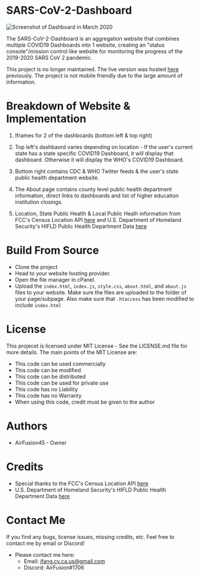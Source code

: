 # SARS-CoV-2-Dashboard

![Screenshot of Dashboard in March 2020](https://cdn.discordapp.com/attachments/672631281951178752/688863116775391235/unknown.png "SARS-CoV-2-Dashboard in March 2020")

The SARS-CoV-2-Dashboard is an aggregation website that combines multiple COVID19 Dashboards into 1 website, creating an "status console"/mission control like website for monitoring the progress of the 2019-2020 SARS CoV 2 pandemic.

This project is no longer maintained. The live version was hosted [here](https://covid19.rocketscience.monster) previously. The project is not mobile friendly due to the large amount of information.

# Breakdown of Website & Implementation
1. Iframes for 2 of the dashboards (bottom left & top right)
2. Top left's dashbaord varies depending on location - If the user's current state has a state specific COVID19 Dashboard, it will display that dashboard. Otherwise it will display the WHO's COVID19 Dashboard.
3. Bottom right contains CDC & WHO Twitter feeds & the user's state public health department website.
4. The About page contains county level public health department information, direct links to dashboards and list of higher education institution closings.

5. Location, State Public Health & Local Public Healh information from FCC's Census Location API [here](https://geo.fcc.gov/api/census/#!/area/get_area) and U.S. Department of Homeland Security's HIFLD Public Health Department Data [here](https://hifld-geoplatform.opendata.arcgis.com/datasets/public-health-departments)

# Build From Source
* Clone the project
* Head to your website hosting provider. 
* Open the file manager in cPanel.
* Upload the `index.html`, `index.js`, `style.css`, `about.html`, and `about.js` files to your website. Make sure the files are uploaded to the folder of your page/subpage. Also make sure that `.htaccess` has been modified to include `index.html`

# License
This projecet is licensed under MIT License - See the LICENSE.md file for more details. The main points of the MIT License are:
* This code can be used commercially
* This code can be modified
* This code can be distributed
* This code can be used for private use
* This code has no Liability
* This code has no Warranty
* When using this code, credit must be given to the author

# Authors
* AirFusion45 - Owner

# Credits
* Special thanks to the FCC's Census Location API [here](https://geo.fcc.gov/api/census/#!/area/get_area)
* U.S. Department of Homeland Security's HIFLD Public Health Department Data [here](https://hifld-geoplatform.opendata.arcgis.com/datasets/public-health-departments)

# Contact Me
If you find any bugs, license issues, missing credits, etc. Feel free to contact me by email or Discord!

* Please contact me here:
    * Email: jfang.cv.ca.us@gmail.com
    * Discord: AirFusion#1706
